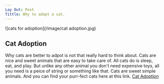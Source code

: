 ```yaml
---
Lay Out: Post 
Tittle: Why to adopt a cat. 
---
```


![cats for adoption](/image/cat adoption.jpg)

## Cat Adoption 
 
Why cats are better to adpot is not that really hard to think about. Cats are nice and sweet animals that are easy to take care of. All cats do is sleep, eat, and play. But unlike any other animal you don't need expensive toys, all you need is a peice of string or something like that. Cats are sweet simple animals. And you can find your purr-fect cats here at this link. [Cat Adoption](https://www.adoptapet.com/cat-adoption) 
